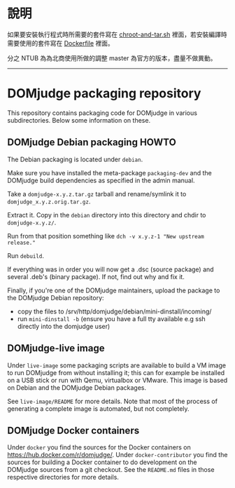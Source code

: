 # 說明

如果要安裝執行程式時所需要的套件寫在 [chroot-and-tar.sh](./docker/judgehost/chroot-and-tar.sh) 裡面，若安裝編譯時需要使用的套件寫在 [Dockerfile](./docker/judgehost/Dockerfile) 裡面。

分之 NTUB 為為北商使用所做的調整 master 為官方的版本，盡量不做異動。

---

# DOMjudge packaging repository

This repository contains packaging code for DOMjudge in various
subdirectories. Below some information on these.


## DOMjudge Debian packaging HOWTO

The Debian packaging is located under `debian`.

Make sure you have installed the meta-package `packaging-dev` and the
DOMjudge build dependencies as specified in the admin manual.

Take a `domjudge-x.y.z.tar.gz` tarball and rename/symlink it to
`domjudge_x.y.z.orig.tar.gz`.

Extract it. Copy in the `debian` directory into this directory and
chdir to `domjudge-x.y.z/`.

Run from that position something like
`dch -v x.y.z-1 "New upstream release."`

Run `debuild`.

If everything was in order you will now get a .dsc (source package)
and several .deb's (binary package). If not, find out why and fix it.

Finally, if you're one of the DOMjudge maintainers, upload the package
to the DOMjudge Debian repository:
- copy the files to /srv/http/domjudge/debian/mini-dinstall/incoming/
- run `mini-dinstall -b` (ensure you have a full tty available e.g ssh
  directly into the domjudge user)


## DOMjudge-live image

Under `live-image` some packaging scripts are available to build a VM
image to run DOMjudge from without installing it; this can for example
be installed on a USB stick or run with Qemu, virtualbox or VMware.
This image is based on Debian and the DOMjudge Debian packages.

See `live-image/README` for more details. Note that most of the process
of generating a complete image is automated, but not completely.


## DOMjudge Docker containers

Under `docker` you find the sources for the Docker containers on
https://hub.docker.com/r/domjudge/. Under `docker-contributor` you
find the sources for building a Docker container to do development
on the DOMjudge sources from a git checkout. See the `README.md` files
in those respective directories for more details.
